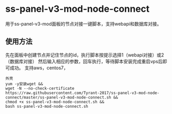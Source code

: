 # ss-panel-v3-mod-node-connect
用于ss-panel-v3-mod面板的节点对接一键脚本，支持webapi和数据库对接。

## 使用方法

先在面板中创建节点并记住节点的id，执行脚本按提示选择1（webapi对接）或2（数据库对接）
然后输入相应的参数，回车执行，等待脚本安装完成重启vps后即可成功。
支持aws，centos7，
```
外壳
yum -y安装wget &&
wget -N --no-check-certificate https://raw.githubusercontent.com/Tyrant-2017/ss-panel-v3-mod-node-connect/master/ss-panel-v3-mod-node-connect.sh &&
chmod +x ss-panel-v3-mod-node-connect.sh &&
bash ss-panel-v3-mod-node-connect.sh
```
